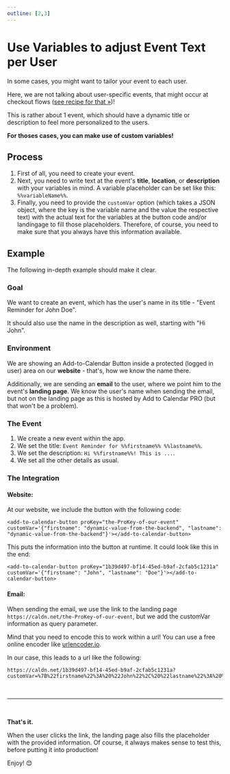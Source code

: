 ```yaml
---
outline: [2,3]
---
```


# Use Variables to adjust Event Text per User

In some cases, you might want to tailor your event to each user.

Here, we are not talking about user-specific events, that might occur at checkout flows ([see recipe for that &raquo;](/recipes/dynamic-checkout))!

This is rather about 1 event, which should have a dynamic title or description to feel more personalized to the users.

**For thoses cases, you can make use of custom variables!**

## Process

1. First of all, you need to create your event.
2. Next, you need to write text at the event's **title**, **location**, or **description** with your variables in mind.
A variable placeholder can be set like this: `%%variableName%%`.
3. Finally, you need to provide the `customVar` option (which takes a JSON object, where the key is the variable name and the value the respective text) with the actual text for the variables at the button code and/or landingage to fill those placeholders. Therefore, of course, you need to make sure that you always have this information available.

## Example

The following in-depth example should make it clear.

### Goal

We want to create an event, which has the user's name in its title - "Event Reminder for John Doe".

It should also use the name in the description as well, starting with "Hi John".

### Environment

We are showing an Add-to-Calendar Button inside a protected (logged in user) area on our **website** - that's, how we know the name there.

Additionally, we are sending an **email** to the user, where we point him to the event's **landing page**. We know the user's name when sending the email, but not on the landing page as this is hosted by Add to Calendar PRO (but that won't be a problem).

### The Event

1. We create a new event within the app.
2. We set the title: `Event Reminder for %%firstname%% %%lastname%%`.
3. We set the description: `Hi %%firstname%%! This is ...`.
4. We set all the other details as usual.

### The Integration

#### Website:

At our website, we include the button with the following code:

```
<add-to-calendar-button proKey="the-ProKey-of-our-event" customVar='{"firstname": "dynamic-value-from-the-backend", "lastname": "dynamic-value-from-the-backend"}'></add-to-calendar-button>
```

This puts the information into the button at runtime. It could look like this in the end:

```
<add-to-calendar-button proKey="1b39d497-bf14-45ed-b9af-2cfab5c1231a" customVar='{"firstname": "John", "lastname": "Doe"}'></add-to-calendar-button>
```

#### Email:

When sending the email, we use the link to the landing page `https://caldn.net/the-ProKey-of-our-event`, but we add the customVar information as query parameter. 

Mind that you need to encode this to work within a url! You can use a free online encoder like [urlencoder.io](https://www.urlencoder.io/).

In our case, this leads to a url like the following:

```
https://caldn.net/1b39d497-bf14-45ed-b9af-2cfab5c1231a?customVar=%7B%22firstname%22%3A%20%22John%22%2C%20%22lastname%22%3A%20%22Doe%22%7D
```

<br />

--- 

<br />

**That's it.**

When the user clicks the link, the landing page also fills the placeholder with the provided information. Of course, it always makes sense to test this, before putting it into production!

Enjoy! 😊